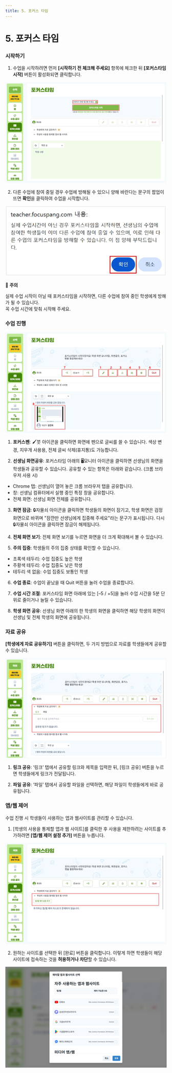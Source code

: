 ```yaml
---
title: 5. 포커스 타임
---
```


# 5. 포커스 타임

### 시작하기

1. 수업을 시작하려면 먼저 **[시작하기 전 체크해 주세요]** 항목에 체크한 뒤 **[포커스타임 시작]** 버튼이 활성화되면 클릭합니다.

![](/img/kr/elementary/teacher/05-01.jpg)

2. 다른 수업에 참여 중일 경우 수업에 방해될 수 있으니 양해 바란다는 문구의 팝업이 뜨면 **확인**을 클릭하여 수업을 시작합니다.

![](/img/kr/elementary/teacher/05-02.jpg)

🚨 **주의**

실제 수업 시작이 아닐 때 포커스타임을 시작하면, 다른 수업에 참여 중인 학생에게 방해가 될 수 있습니다.\
꼭 수업 시간에 맞춰 시작해 주세요.

### 수업 진행

![](/img/kr/elementary/teacher/05-03.jpg)

1. **포커스펜**: 🖌️붓 아이콘을 클릭하면 화면에 펜으로 글씨를 쓸 수 있습니다. 색상 변경, 지우개 사용용, 전체 글씨 삭제(휴지통)도 가능합니다.

2. **선생님 화면공유**: 포커스타임 아래의 🖥️모니터 아이콘을 클릭하면 선생님의 화면을 학생들과 공유할 수 있습니다. 공유할 수 있는 항목은 아래와 같습니다.
   (크롬 브라우저 사용 시)

- Chrome 탭: 선생님이 열어 놓은 크롬 브라우저 탭을 공유합니다.
- 창: 선생님 컴퓨터에서 실행 중인 특정 창을 공유합니다.
- 전체 화면: 선생님 화면 전체를 공유합니다.

3. **화면 잠금**: 🔒자물쇠 아이콘을 클릭하면 학생들의 화면이 잠기고, 학생 화면은 검정 화면으로 바뀌며 "잠깐만 선생님에게 집중해 주세요"라는 문구가 표시됩니다. 다시 🔒자물쇠 아이콘을 클릭하면 잠금이 해제됩니다.

4. **전체 화면 보기**: 전체 화면 보기를 누르면 화면을 더 크게 확대해서 볼 수 있습니다.

5. **주의 집중**: 학생들의 주의 집중 상태를 확인할 수 있습니다.

- 초록색 테두리: 수업 집중도 높은 학생
- 주황색 테두리: 수업 집중도 낮은 학생
- 테두리 색 없음: 수업 집중도 보통인 학생

6. **수업 종료**: 수업이 끝났을 때 Quit 버튼을 눌러 수업을 종료합니다.

7. **수업 시간 조절**: 포커스타임 화면 아래에 있는 [–5 / +5]을 눌러 수업 시간을 5분 단위로 줄이거나 늘릴 수 있습니다.

8. **학생 화면 공유**: 선생님 화면 아래의 한 학생의 화면을 클릭하면 해당 학생의 화면이 선생님 및 전체 학생의 화면에 공유됩니다.

### 자료 공유

**[학생에게 자료 공유하기]** 버튼을 클릭하면, 두 가지 방법으로 자료를 학생들에게 공유할 수 있습니다.

![](/img/kr/elementary/teacher/05-04.jpg)

1. **링크 공유**: ‘링크’ 탭에서 공유할 링크와 제목을 입력한 뒤, [링크 공유] 버튼을 누르면 학생들에게 링크가 전달됩니다.

2. **파일 공유**: ‘파일’ 탭에서 공유할 파일을 선택하면, 해당 파일이 학생들에게 바로 공유됩니다.

### 앱/웹 제어

수업 진행 시 학생들이 사용하는 앱과 웹사이트를 관리할 수 있습니다.

1. [학생의 사용을 통제할 앱과 웹 사이트]를 클릭한 후 사용을 제한하려는 사이트를 추가하려면 **[앱/웹 제어 설정 추가]** 버튼을 누릅니다.

![](/img/kr/elementary/teacher/05-05.jpg)

2. 원하는 사이트를 선택한 뒤 [완료] 버튼을 클릭합니다. 이렇게 하면 학생들이 해당 사이트에 접속하는 것을 **허용하거나 차단**할 수 있습니다.

![](/img/kr/elementary/teacher/05-06.jpg)
